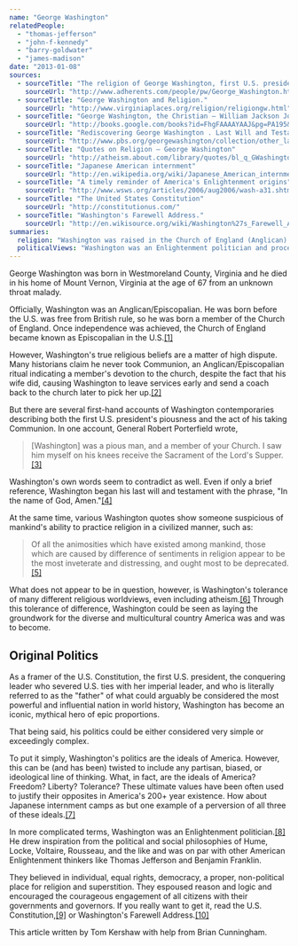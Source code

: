 ```yaml
---
name: "George Washington"
relatedPeople:
  - "thomas-jefferson"
  - "john-f-kennedy"
  - "barry-goldwater"
  - "james-madison"
date: "2013-01-08"
sources:
  - sourceTitle: "The religion of George Washington, first U.S. president"
    sourceUrl: "http://www.adherents.com/people/pw/George_Washington.html"
  - sourceTitle: "George Washington and Religion."
    sourceUrl: "http://www.virginiaplaces.org/religion/religiongw.html"
  - sourceTitle: "George Washington, the Christian – William Jackson Johnstone."
    sourceUrl: "http://books.google.com/books?id=FhgFAAAAYAAJ&pg=PA195&dq=I+saw+him+myself+on+his+knees+receive+the+Sacrament+of+the+Lord%E2%80%99s+Supper&hl=en&sa=X&ei=SlTsUP2uEMKbjAK7noCICw&ved=0CEgQ6AEwAw#v=onepage&q=I%20saw%20him%20myself%20on%20his%20knees%20receive%20the%20Sacrament%20of%20the%20Lord%E2%80%99s%20Supper&f=false"
  - sourceTitle: "Rediscovering George Washington . Last Will and Testament."
    sourceUrl: "http://www.pbs.org/georgewashington/collection/other_last_will.html"
  - sourceTitle: "Quotes on Religion – George Washington"
    sourceUrl: "http://atheism.about.com/library/quotes/bl_q_GWashington.htm"
  - sourceTitle: "Japanese American internment"
    sourceUrl: "http://en.wikipedia.org/wiki/Japanese_American_internment"
  - sourceTitle: "A timely reminder of America's Enlightenment origins"
    sourceUrl: "http://www.wsws.org/articles/2006/aug2006/wash-a31.shtml"
  - sourceTitle: "The United States Constitution"
    sourceUrl: "http://constitutionus.com/"
  - sourceTitle: "Washington's Farewell Address."
    sourceUrl: "http://en.wikisource.org/wiki/Washington%27s_Farewell_Address#1"
summaries:
  religion: "Washington was raised in the Church of England (Anglican) and regularly attended services at its American counterpart, the Episcopal Church. The level of his devotion to Christianity, however, is in dispute."
  politicalViews: "Washington was an Enlightenment politician and proceeded to guide America's first steps into nation-hood as such. His ideals are the supposed ideals of America."
---
```


George Washington was born in Westmoreland County, Virginia and he died in his home of Mount Vernon, Virginia at the age of 67 from an unknown throat malady.

Officially, Washington was an Anglican/Episcopalian. He was born before the U.S. was free from British rule, so he was born a member of the Church of England. Once independence was achieved, the Church of England became known as Episcopalian in the U.S.<a class="source-citation" href="#http%3A%2F%2Fwww.adherents.com%2Fpeople%2Fpw%2FGeorge_Washington.html" title="The religion of George Washington, first U.S. president">[1]</a>

However, Washington's true religious beliefs are a matter of high dispute. Many historians claim he never took Communion, an Anglican/Episcopalian ritual indicating a member's devotion to the church, despite the fact that his wife did, causing Washington to leave services early and send a coach back to the church later to pick her up.<a class="source-citation" href="#http%3A%2F%2Fwww.virginiaplaces.org%2Freligion%2Freligiongw.html" title="George Washington and Religion">[2]</a>

But there are several first-hand accounts of Washington contemporaries describing both the first U.S. president's piousness and the act of his taking Communion. In one account, General Robert Porterfield wrote,

>[Washington] was a pious man, and a member of your Church. I saw him myself on his knees receive the Sacrament of the Lord's Supper.<a class="source-citation" href="#http%3A%2F%2Fbooks.google.com%2Fbooks%3Fid%3DFhgFAAAAYAAJ%26pg%3DPA195%26dq%3DI%2Bsaw%2Bhim%2Bmyself%2Bon%2Bhis%2Bknees%2Breceive%2Bthe%2BSacrament%2Bof%2Bthe%2BLord%25E2%2580%2599s%2BSupper%26hl%3Den%26sa%3DX%26ei%3DSlTsUP2uEMKbjAK7noCICw%26ved%3D0CEgQ6AEwAw%23v%3Donepage%26q%3DI%2520saw%2520him%2520myself%2520on%2520his%2520knees%2520receive%2520the%2520Sacrament%2520of%2520the%2520Lord%25E2%2580%2599s%2520Supper%26f%3Dfalse" title="George Washington, the Christian – William Jackson Johnstone.">[3]</a>

Washington's own words seem to contradict as well. Even if only a brief reference, Washington began his last will and testament with the phrase, "In the name of God, Amen."<a class="source-citation" href="#http%3A%2F%2Fwww.pbs.org%2Fgeorgewashington%2Fcollection%2Fother_last_will.html" title="Rediscovering George Washington . Last Will and Testament.">[4]</a>

At the same time, various Washington quotes show someone suspicious of mankind's ability to practice religion in a civilized manner, such as:

>Of all the animosities which have existed among mankind, those which are caused by difference of sentiments in religion appear to be the most inveterate and distressing, and ought most to be deprecated.<a class="source-citation" href="#http%3A%2F%2Fatheism.about.com%2Flibrary%2Fquotes%2Fbl_q_GWashington.htm" title="Quotes on Religion – George Washington">[5]</a>

What does not appear to be in question, however, is Washington's tolerance of many different religious worldviews, even including atheism.<a class="source-citation" href="#http%3A%2F%2Fwww.virginiaplaces.org%2Freligion%2Freligiongw.html" title="George Washington and Religion.">[6]</a> Through this tolerance of difference, Washington could be seen as laying the groundwork for the diverse and multicultural country America was and was to become.


## Original Politics

As a framer of the U.S. Constitution, the first U.S. president, the conquering leader who severed U.S. ties with her imperial leader, and who is literally referred to as the "father" of what could arguably be considered the most powerful and influential nation in world history, Washington has become an iconic, mythical hero of epic proportions.

That being said, his politics could be either considered very simple or exceedingly complex.

To put it simply, Washington's politics are the ideals of America. However, this can be (and has been) twisted to include any partisan, biased, or ideological line of thinking. What, in fact, are the ideals of America? Freedom? Liberty? Tolerance? These ultimate values have been often used to justify their opposites in America's 200+ year existence. How about Japanese internment camps as but one example of a perversion of all three of these ideals.<a class="source-citation" href="#http%3A%2F%2Fen.wikipedia.org%2Fwiki%2FJapanese_American_internment" title="Japanese American internment">[7]</a>

In more complicated terms, Washington was an Enlightenment politician.<a class="source-citation" href="#http%3A%2F%2Fwww.wsws.org%2Farticles%2F2006%2Faug2006%2Fwash-a31.shtml" title="A timely reminder of America&apos;s Enlightenment origins">[8]</a> He drew inspiration from the political and social philosophies of Hume, Locke, Voltaire, Rousseau, and the like and was on par with other American Enlightenment thinkers like Thomas Jefferson and Benjamin Franklin.

They believed in individual, equal rights, democracy, a proper, non-political place for religion and superstition. They espoused reason and logic and encouraged the courageous engagement of all citizens with their governments and governors. If you really want to get it, read the U.S. Constitution,<a class="source-citation" href="#http%3A%2F%2Fconstitutionus.com%2F" title="The United States Constitution">[9]</a> or Washington's Farewell Address.<a class="source-citation" href="#http%3A%2F%2Fen.wikisource.org%2Fwiki%2FWashington%2527s_Farewell_Address%231" title="Washington&apos;s Farewell Address.">[10]</a>

This article written by Tom Kershaw with help from Brian Cunningham.